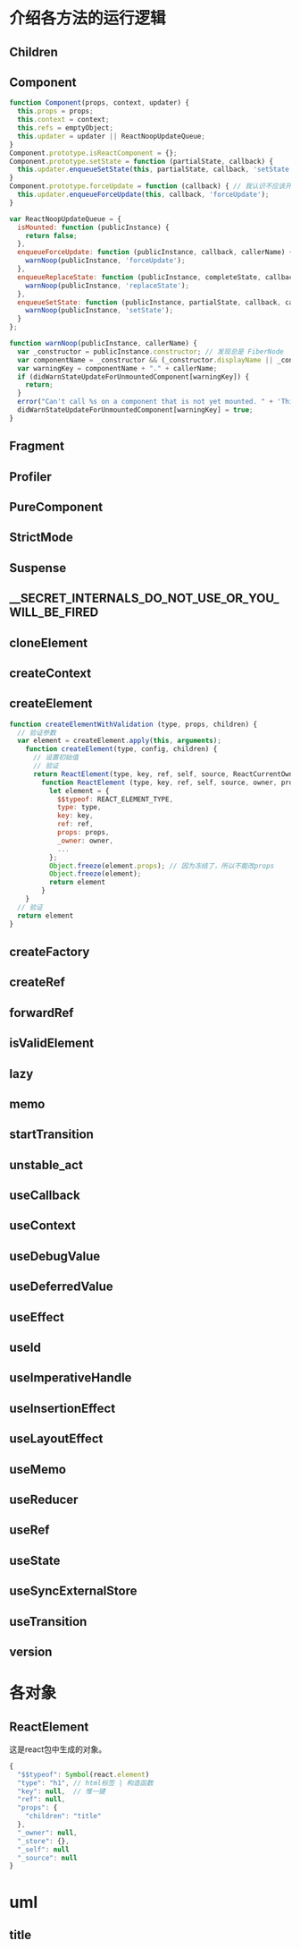 # 介绍各方法的运行逻辑
## Children

## Component
```js
function Component(props, context, updater) {
  this.props = props;
  this.context = context;
  this.refs = emptyObject;
  this.updater = updater || ReactNoopUpdateQueue;
}
Component.prototype.isReactComponent = {};
Component.prototype.setState = function (partialState, callback) {
  this.updater.enqueueSetState(this, partialState, callback, 'setState');
}
Component.prototype.forceUpdate = function (callback) { // 我认识不应该开放强制执行的方法
  this.updater.enqueueForceUpdate(this, callback, 'forceUpdate');
}

var ReactNoopUpdateQueue = {
  isMounted: function (publicInstance) {
    return false;
  },
  enqueueForceUpdate: function (publicInstance, callback, callerName) {
    warnNoop(publicInstance, 'forceUpdate');
  },
  enqueueReplaceState: function (publicInstance, completeState, callback, callerName) {
    warnNoop(publicInstance, 'replaceState');
  },
  enqueueSetState: function (publicInstance, partialState, callback, callerName) { // 后三个参数
    warnNoop(publicInstance, 'setState');
  }
};

function warnNoop(publicInstance, callerName) {
  var _constructor = publicInstance.constructor; // 发现总是 FiberNode
  var componentName = _constructor && (_constructor.displayName || _constructor.name) || 'ReactClass';
  var warningKey = componentName + "." + callerName;
  if (didWarnStateUpdateForUnmountedComponent[warningKey]) {
    return;
  }
  error("Can't call %s on a component that is not yet mounted. " + 'This is a no-op, but it might indicate a bug in your application. ' + 'Instead, assign to `this.state` directly or define a `state = {};` ' + 'class property with the desired state in the %s component.', callerName, componentName);
  didWarnStateUpdateForUnmountedComponent[warningKey] = true;
}
```

## Fragment

## Profiler

## PureComponent

## StrictMode

## Suspense

## __SECRET_INTERNALS_DO_NOT_USE_OR_YOU_WILL_BE_FIRED

## cloneElement

## createContext

## createElement
```js
function createElementWithValidation (type, props, children) {
  // 验证参数
  var element = createElement.apply(this, arguments);
    function createElement(type, config, children) {
      // 设置初始值
      // 验证
      return ReactElement(type, key, ref, self, source, ReactCurrentOwner.current, props);
        function ReactElement (type, key, ref, self, source, owner, props) { // 这是工厂模式的函数
          let element = {
            $$typeof: REACT_ELEMENT_TYPE,
            type: type,
            key: key,
            ref: ref,
            props: props,
            _owner: owner,
            ...
          };
          Object.freeze(element.props); // 因为冻结了，所以不能改props
          Object.freeze(element);
          return element
        }
    }
  // 验证
  return element
}
```

## createFactory

## createRef

## forwardRef

## isValidElement

## lazy

## memo

## startTransition

## unstable_act

## useCallback

## useContext

## useDebugValue

## useDeferredValue

## useEffect

## useId

## useImperativeHandle

## useInsertionEffect

## useLayoutEffect

## useMemo

## useReducer

## useRef

## useState

## useSyncExternalStore

## useTransition

## version

# 各对象
## ReactElement
这是react包中生成的对象。  
```js
{
  "$$typeof": Symbol(react.element)
  "type": "h1", // html标签 | 构造函数
  "key": null,  // 惟一键
  "ref": null,
  "props": {
    "children": "title"
  },
  "_owner": null,
  "_store": {},
  "_self": null
  "_source": null
}
```

# uml

## title
